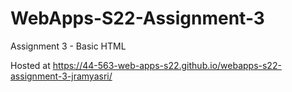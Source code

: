 # WebApps-S22-Assignment-3
Assignment 3 - Basic HTML


Hosted at <https://44-563-web-apps-s22.github.io/webapps-s22-assignment-3-jramyasri/>
